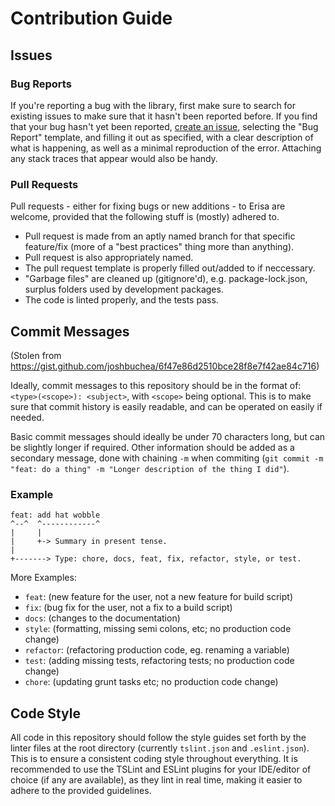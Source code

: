 # Contribution Guide
## Issues
### Bug Reports
If you're reporting a bug with the library, first make sure to search for existing issues to make sure that it hasn't been reported before.
If you find that your bug hasn't yet been reported, [create an issue](https://github.com/Ovyerus/erisa/issues/new/choose), selecting the "Bug Report" template, and filling it out as specified, with a clear description of what is happening, as well as a minimal reproduction of the error. Attaching any stack traces that appear would also be handy.

### Pull Requests
Pull requests - either for fixing bugs or new additions - to Erisa are welcome, provided that the following stuff is (mostly) adhered to.

- Pull request is made from an aptly named branch for that specific feature/fix (more of a "best practices" thing more than anything).
- Pull request is also appropriately named.
- The pull request template is properly filled out/added to if neccessary.
- "Garbage files" are cleaned up (gitignore'd), e.g. package-lock.json, surplus folders used by development packages.
- The code is linted properly, and the tests pass.

## Commit Messages
(Stolen from https://gist.github.com/joshbuchea/6f47e86d2510bce28f8e7f42ae84c716)

Ideally, commit messages to this repository should be in the format of: `<type>(<scope>): <subject>`, with `<scope>` being optional.
This is to make sure that commit history is easily readable, and can be operated on easily if needed.

Basic commit messages should ideally be under 70 characters long, but can be slightly longer if required.
Other information should be added as a secondary message, done with chaining `-m` when commiting (`git commit -m "feat: do a thing" -m "Longer description of the thing I did"`).

### Example
```
feat: add hat wobble
^--^  ^------------^
|     |
|     +-> Summary in present tense.
|
+-------> Type: chore, docs, feat, fix, refactor, style, or test.
```

More Examples:

- `feat`: (new feature for the user, not a new feature for build script)
- `fix`: (bug fix for the user, not a fix to a build script)
- `docs`: (changes to the documentation)
- `style`: (formatting, missing semi colons, etc; no production code change)
- `refactor`: (refactoring production code, eg. renaming a variable)
- `test`: (adding missing tests, refactoring tests; no production code change)
- `chore`: (updating grunt tasks etc; no production code change)

## Code Style
All code in this repository should follow the style guides set forth by the linter files at the root directory (currently `tslint.json` and `.eslint.json`).
This is to ensure a consistent coding style throughout everything.
It is recommended to use the TSLint and ESLint plugins for your IDE/editor of choice (if any are available), as they lint in real time, making it easier to adhere to the provided guidelines. 
